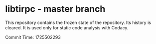 # libtirpc - master branch

This repository contains the frozen state of the repository.
Its history is cleared. It is used only for static code
analysis with Codacy.

Commit Time: 1725502293